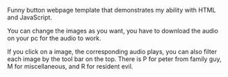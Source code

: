 Funny button webpage template that demonstrates my ability with HTML and JavaScript.

You can change the images as you want, you have to download the audio on your pc for the audio to work.

If you click on a image, the corresponding audio plays, you can also filter each image by the tool bar on the top. There is P for peter from family guy, M for miscellaneous, and R for resident evil.
